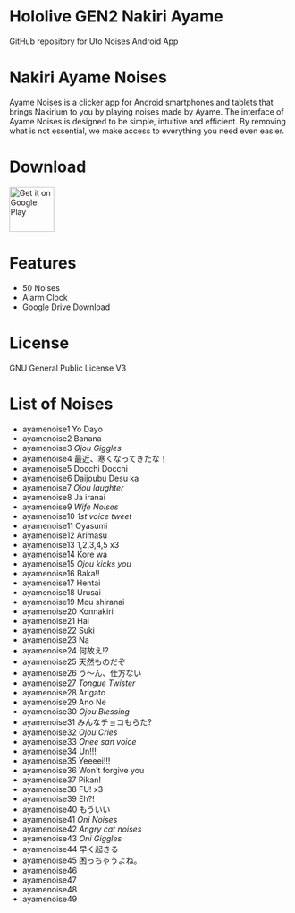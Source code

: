 # Hololive GEN2 Nakiri Ayame
 GitHub repository for Uto Noises Android App

# Nakiri Ayame Noises
Ayame Noises is a clicker app for Android smartphones and tablets that brings Nakirium to you by playing noises made by Ayame.
The interface of Ayame Noises is designed to be simple, intuitive and efficient. By removing what is not essential, we make access to everything you need even easier.

# Download
[<img src="https://play.google.com/intl/en_us/badges/images/generic/en_badge_web_generic.png"
alt="Get it on Google Play"
height="80">](https://play.google.com/store/apps/details?id=com.yuzumin.ayamenoises)

# Features
* 50 Noises
* Alarm Clock
* Google Drive Download

# License
GNU General Public License V3

# List of Noises
* ayamenoise1 Yo Dayo
* ayamenoise2 Banana
* ayamenoise3 *Ojou Giggles*
* ayamenoise4 最近、寒くなってきたな！
* ayamenoise5 Docchi Docchi
* ayamenoise6 Daijoubu Desu ka
* ayamenoise7 *Ojou laughter*
* ayamenoise8 Ja iranai
* ayamenoise9 *Wife Noises*
* ayamenoise10 *1st voice tweet*
* ayamenoise11 Oyasumi
* ayamenoise12 Arimasu
* ayamenoise13 1,2,3,4,5 x3
* ayamenoise14 Kore wa
* ayamenoise15 *Ojou kicks you*
* ayamenoise16 Baka!!
* ayamenoise17 Hentai
* ayamenoise18 Urusai
* ayamenoise19 Mou shiranai
* ayamenoise20 Konnakiri
* ayamenoise21 Hai
* ayamenoise22 Suki
* ayamenoise23 Na
* ayamenoise24 何故え!?
* ayamenoise25 天然ものだぞ
* ayamenoise26 う〜ん、仕方ない
* ayamenoise27 *Tongue Twister*
* ayamenoise28 Arigato
* ayamenoise29 Ano Ne
* ayamenoise30 *Ojou Blessing*
* ayamenoise31 みんなチョコもらた?
* ayamenoise32 *Ojou Cries*
* ayamenoise33 *Onee san voice*
* ayamenoise34 Un!!!
* ayamenoise35 Yeeeei!!!
* ayamenoise36 Won't forgive you
* ayamenoise37 Pikan!
* ayamenoise38 FU! x3
* ayamenoise39 Eh?!
* ayamenoise40 もういい
* ayamenoise41 *Oni Noises*
* ayamenoise42 *Angry cat noises*
* ayamenoise43 *Oni Giggles*
* ayamenoise44 早く起きる 
* ayamenoise45 困っちゃうよね。
* ayamenoise46
* ayamenoise47
* ayamenoise48
* ayamenoise49
